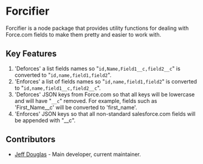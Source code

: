 # Forcifier

Forcifier is a node package that provides utility functions for dealing with Force.com fields to make them pretty and easier to work with.

## Key Features

1. 'Deforces' a list fields names so "`id,Name,Field1__c,field2__c`" is converted to "`id,name,field1,field2`".
2. 'Enforces' a list of fields names so "`id,name,field1,field2`" is converted to "`id,name,field1__c,field2__c`".
3. 'Deforces' JSON keys from Force.com so that all keys will be lowercase and will have "`__c`" removed. For example, fields such as 'First_Name__c' will be converted to 'first_name'.
4. 'Enforces' JSON keys so that all non-standard salesforce.com fields will be appended with "__c".

## Contributors

- [Jeff Douglas](https://github.com/jeffdonthemic) - Main developer, current maintainer.